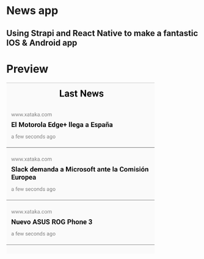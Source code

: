 # News app

## Using Strapi and React Native to make a fantastic IOS & Android app

# Preview 

![alt text](https://raw.githubusercontent.com/sraaronrock/news_app/master/news_app/src/public/img/example.png)
